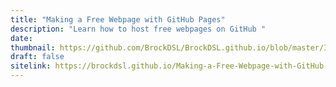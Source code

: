 ```yaml
---
title: "Making a Free Webpage with GitHub Pages"
description: "Learn how to host free webpages on GitHub "
date:
thumbnail: https://github.com/BrockDSL/BrockDSL.github.io/blob/master/Images/Github_Part3.png?raw=true
draft: false
sitelink: https://brockdsl.github.io/Making-a-Free-Webpage-with-GitHub-Pages/
---
```

